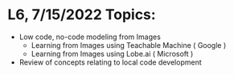 # L6, 7/15/2022 Topics:

- Low code, no-code modeling from Images 
    - Learning from Images using Teachable Machine  ( Google )
    - Learning from Images using Lobe.ai ( Microsoft )
- Review of concepts relating to local code development
